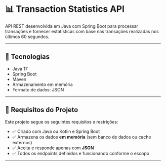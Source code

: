# 📊 Transaction Statistics API

API REST desenvolvida em Java com Spring Boot para processar transações e fornecer estatísticas com base nas transações realizadas nos últimos 60 segundos.

---

## 🚀 Tecnologias

- Java 17
- Spring Boot
- Maven
- Armazenamento em memória
- Formato de dados: JSON

---

## 📌 Requisitos do Projeto

Este projeto segue os seguintes requisitos e restrições:

- ✅ Criado com Java ou Kotlin e Spring Boot
- ✅ Armazena os dados **em memória** (sem banco de dados ou cache externos)
- ✅ Aceita e responde apenas com **JSON**
- ✅ Todos os endpoints definidos e funcionando conforme o escopo
---
